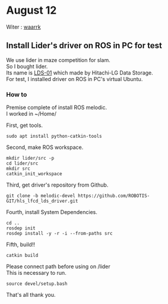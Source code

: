 # August 12
Witer : [waarrk](https://twitter.com/waarrk)

## Install Lider's driver on ROS in PC for test
We use lider in maze competition for slam.  
So I bought lider.  
Its name is [LDS-01](http://www.robotis.us/360-laser-distance-sensor-lds-01-lidar/) which made by Hitachi-LG Data Storage.  
For test, I installed driver on ROS in PC's virtual Ubuntu.  

### How to
Premise complete of install ROS melodic.  
I worked in ~/Home/  

First, get tools.
```
sudo apt install python-catkin-tools
```
Second, make ROS workspace.
```
mkdir lider/src -p
cd lider/src
mkdir src
catkin_init_workspace
```
Third, get driver's repository from Github.
```
git clone -b melodic-devel https://github.com/ROBOTIS-GIT/hls_lfcd_lds_driver.git
```
Fourth, install System Dependencies.
```
cd ..
rosdep init
rosdep install -y -r -i --from-paths src
```
Fifth, build!!
```
catkin build
```

Please connect path before using on /lider  
This is necessary to run.
```
source devel/setup.bash
```

That's all thank you.

